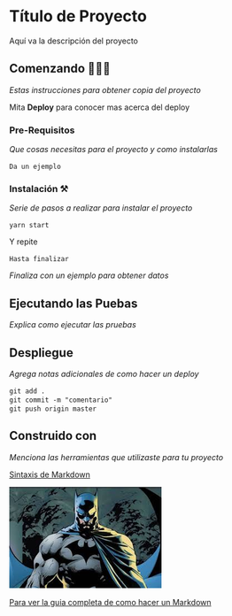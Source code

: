 # Título de Proyecto

Aquí va la descripción del proyecto

## Comenzando 🙋🏻‍♀️

_Estas instrucciones para obtener copia del proyecto_

Mita **Deploy** para conocer mas acerca del deploy

### Pre-Requisitos 
_Que cosas necesitas para el proyecto y como instalarlas_

```
Da un ejemplo
```

### Instalación ⚒

_Serie de pasos a realizar para instalar el proyecto_

```
yarn start
```
Y repite
```
Hasta finalizar
```
_Finaliza con un ejemplo para obtener datos_

## Ejecutando las Puebas

_Explica como ejecutar las pruebas_

## Despliegue 

_Agrega notas adicionales de como hacer un deploy_

```
git add . 
git commit -m "comentario"
git push origin master
```

## Construido con 
_Menciona las herramientas que utilizaste para tu proyecto_

[Sintaxis de Markdown](https://markdown.es/sintaxis-markdown/)

![Batman](./descarga.jpeg)

[Para ver la guia completa de como hacer un Markdown](https://gist.github.com/Villanuevand/6386899f70346d4580c723232524d35a)


